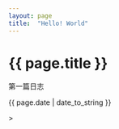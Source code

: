 ```yaml
---
layout: page
title:  "Hello! World"
---
```

<h1>{{  page.title  }}</h1>
<p>第一篇日志</p>

<p>{{  page.date  |  date_to_string  }}</p>>